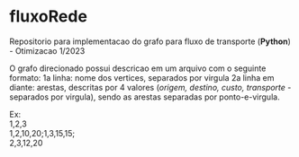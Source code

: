 # fluxoRede
Repositorio para implementacao do grafo para fluxo de transporte (<b>Python</b>) - Otimizacao 1/2023

O grafo direcionado possui descricao em um arquivo com o seguinte formato:
1a linha: nome dos vertices, separados por virgula
2a linha em diante: arestas, descritas por 4 valores (<i>origem, destino, custo, transporte</i> - separados por virgula), sendo as arestas separadas por ponto-e-virgula.
<p>
Ex:<br>
1,2,3<br>
1,2,10,20;1,3,15,15;<br>
2,3,12,20
